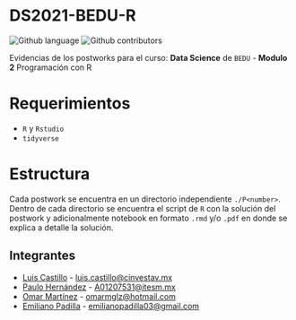 # DS2021-BEDU-R

![Github language](https://img.shields.io/badge/language-r-blue)
![Github contributors](https://img.shields.io/github/contributors/nobaluis/ds2021-bedu-r)

Evidencias de los postworks para el curso: **Data Science** de `BEDU` - **Modulo 2** Programación con R

# Requerimientos

* `R` y `Rstudio`
* `tidyverse`

# Estructura
Cada postwork se encuentra en un directorio independiente `./P<number>`. Dentro de cada directorio se encuentra el script de `R` con la solución del postwork y adicionalmente notebook en formato `.rmd` y/o `.pdf` en donde se explica a detalle la solución.

## Integrantes

- [Luis Castillo](https://github.com/nobaluis) - luis.castillo@cinvestav.mx
- [Paulo Hernández](https://github.com/PauloHJ) - A01207531@itesm.mx
- [Omar Martínez](https://github.com/omarmglz89) - omarmglz@hotmail.com
- [Emiliano Padilla](https://github.com/ephetpv) - emilianopadilla03@gmail.com
